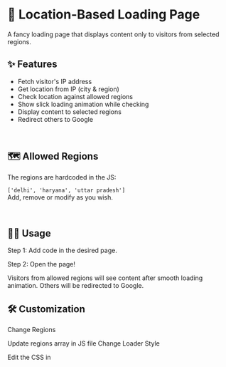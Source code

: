 # 📍 Location-Based Loading Page

A fancy loading page that displays content only to visitors from selected regions. 


## ✨ Features   

- Fetch visitor's IP address
- Get location from IP (city & region) 
- Check location against allowed regions
- Show slick loading animation while checking 
- Display content to selected regions   
- Redirect others to Google   

<br>
 

## 🗺 Allowed Regions  

The regions are hardcoded in the JS:


```['delhi', 'haryana', 'uttar pradesh']```<br>
Add, remove or modify as you wish.

<br>

## 🧑‍💼 Usage


Step 1: Add code in the desired page.

Step 2: Open the page!

Visitors from allowed regions will see content after smooth loading animation.
Others will be redirected to Google.
<br>
## 🛠️ Customization
Change Regions

Update regions array in JS file
Change Loader Style

Edit the CSS in <style> tag
<br>

## 📄 License
This project is licensed under the Apache License 2.0. See the [LICENSE](LICENSE) file for details.

## 🙌 Credits
- IP Address API: [ipify](https://www.ipify.org/)
- Location API: [ipapi](https://ipapi.co/)

Made with ❤️ by [Harshit Shrivastav](https://github.com/Harshit-shrivastav)

